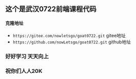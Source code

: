 ## 这个是武汉0722前端课程代码

#### 克隆地址

- `https://gitee.com/nowletsgo/goat0722.git` gitee地址
- `https://github.com/nowLetsgo/goat0722.git` github地址

### 好好学习 天天向上
### 祝你们人人20K



